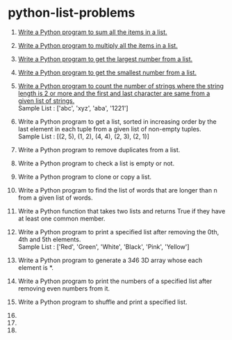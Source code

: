 # python-list-problems

1. [Write a Python program to sum all the items in a list.](https://github.com/pise-anuradha/python-list-problems/tree/main/problem%20-%20%2001)

2. [Write a Python program to multiply all the items in a list.](https://github.com/pise-anuradha/python-list-problems/tree/main/problem%20-%2002)

3. [Write a Python program to get the largest number from a list.](https://github.com/pise-anuradha/python-list-problems/tree/main/problem%20-%2003)

4. [Write a Python program to get the smallest number from a list.](https://github.com/pise-anuradha/python-list-problems/tree/main/problem%20-%2004)

5. [Write a Python program to count the number of strings where the string length is 2 or more and the first and last character are same from a given list of strings.<br/>](https://github.com/pise-anuradha/python-list-problems/tree/main/problem%20-%2005)
Sample List : ['abc', 'xyz', 'aba', '1221']


7. Write a Python program to get a list, sorted in increasing order by the last element in each tuple from a given list of non-empty tuples.<br/>
Sample List : [(2, 5), (1, 2), (4, 4), (2, 3), (2, 1)]

8. Write a Python program to remove duplicates from a list.

9. Write a Python program to check a list is empty or not.

10. Write a Python program to clone or copy a list.
    
11. Write a Python program to find the list of words that are longer than n from a
given list of words.

12. Write a Python function that takes two lists and returns True if they have at
least one common member.

13. Write a Python program to print a specified list after removing the 0th, 4th and
5th elements.<br/>
Sample List : ['Red', 'Green', 'White', 'Black', 'Pink', 'Yellow']

14. Write a Python program to generate a 3*4*6 3D array whose each element is
*.

15. Write a Python program to print the numbers of a specified list after removing
even numbers from it.

16. Write a Python program to shuffle and print a specified list.

17. 

18. 

19.


